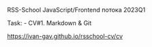 RSS-School JavaScript/Frontend потока 2023Q1

Task: - CV#1. Markdown & Git

https://ivan-gav.github.io/rsschool-cv/cv